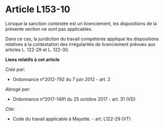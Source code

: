 # Article L153-10

Lorsque la sanction contestée est un licenciement, les dispositions de la présente section ne sont pas applicables. 

Dans ce cas, la juridiction du travail compétente applique les dispositions relatives à la contestation des irrégularités de
licenciement prévues aux articles L. 122-29 et L. 122-30.

**Liens relatifs à cet article**

_Créé par_:

  - Ordonnance n°2012-792 du 7 juin 2012 - art. 2

_Abrogé par_:

  - Ordonnance n°2017-1491 du 25 octobre 2017 - art. 31 (VD)

_Cite_:

  - Code du travail applicable à Mayotte. - art. L122-29 (VT)
